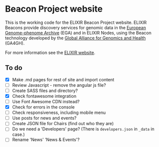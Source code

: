 # Beacon Project website

This is the working code for the ELIXIR Beacon Project website. ELIXIR Beacons provide discovery services for genomic data in the [European Genome-phenome Archive](https://www.ebi.ac.uk/ega/home) (EGA) and in ELIXIR Nodes, using the Beacon technology developed by the [Global Alliance for Genomics and Health](https://www.ga4gh.org/) (GA4GH).

For more information see the [ELIXIR website](https://www.elixir-europe.org/about-us/implementation-studies/beacons).

## To do
- [x] Make .md pages for rest of site and import content
- [ ] Review Javascript - remove the angular js file?
- [ ] Create SASS files and directory?
- [x] Check fontawesome integration
- [ ] Use Font Awesome CDN instead?
- [x] Check for errors in the console
- [ ] Check responsiveness, including mobile menu
- [ ] Use posts for news and events?
- [ ] Create JSON file for Chairs (find out who they are)
- [ ] Do we need a 'Developers' page? (There is `developers.json` in `_data` in case.)
- [ ] Rename 'News' 'News & Events'?
